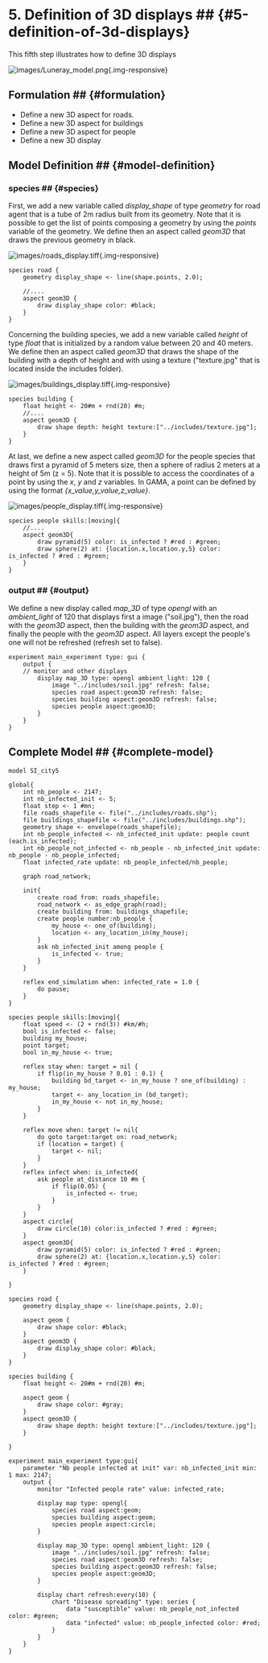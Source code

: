 # 5. Definition of 3D displays ## {#5-definition-of-3d-displays}
This fifth step illustrates how to define 3D displays


![images/Luneray_model.png](gm_wiki/resources/images/tutorials/Luneray_model.png){.img-responsive}




## Formulation ## {#formulation}
  * Define a new 3D aspect for roads.
  * Define a new 3D aspect for buildings
  * Define a new 3D aspect for people
  * Define a new 3D display 

## Model Definition ## {#model-definition}

### species ## {#species}

First, we add a new variable called _display\_shape_ of type _geometry_ for road agent that is a tube of 2m radius built from its geometry. Note that it is possible to get the list of points composing a geometry by using the _points_ variable of the geometry. We define then an aspect called _geom3D_ that draws the previous geometry in black.

![images/roads_display.tiff](gm_wiki/resources/images/tutorials/roads_display.tiff){.img-responsive}

```
species road {
	geometry display_shape <- line(shape.points, 2.0);
	
	//....
	aspect geom3D {
		draw display_shape color: #black;
	}
}
```

Concerning the building species, we add a new variable called _height_ of type _float_ that is initialized by a random value between 20 and 40 meters.
We define then an aspect called _geom3D_ that draws the shape of the building with a depth of height and with using a texture ("texture.jpg" that is located inside the includes folder).

![images/buildings_display.tiff](gm_wiki/resources/images/tutorials/buildings_display.tiff){.img-responsive}

```
species building {
	float height <- 20#m + rnd(20) #m;
	//....
	aspect geom3D {
		draw shape depth: height texture:["../includes/texture.jpg"];
	}
}
```
At last, we define a new aspect called _geom3D_ for the people species that draws first a pyramid of 5 meters size, then a sphere of radius 2 meters at a height of 5m (z = 5). Note that it is possible to access the coordinates of a point by using the _x_, _y_ and _z_ variables. In GAMA, a point can be defined by using the format _{x\_value,y\_value,z\_value}_.

![images/people_display.tiff](gm_wiki/resources/images/tutorials/people_display.tiff){.img-responsive}

```
species people skills:[moving]{		
	//....
	aspect geom3D{
		draw pyramid(5) color: is_infected ? #red : #green;
		draw sphere(2) at: {location.x,location.y,5} color: is_infected ? #red : #green;	
	}
}
```

### output ## {#output}

We define a new display called _map\_3D_ of type _opengl_ with an _ambient\_light_ of 120 that displays first a image ("soil.jpg"), then the road with the _geom3D_ aspect, then the building with the _geom3D_ aspect, and finally the people with the _geom3D_ aspect. All layers except the people's one will not be refreshed (refresh set to false).

```
experiment main_experiment type: gui {
	output {
	// monitor and other displays	
		display map_3D type: opengl ambient_light: 120 {
			image "../includes/soil.jpg" refresh: false;
			species road aspect:geom3D refresh: false;
			species building aspect:geom3D refresh: false;
			species people aspect:geom3D;			
		}
	}
}
```
## Complete Model ## {#complete-model}

```
model SI_city5

global{ 
	int nb_people <- 2147;
	int nb_infected_init <- 5;
	float step <- 1 #mn;
	file roads_shapefile <- file("../includes/roads.shp");
	file buildings_shapefile <- file("../includes/buildings.shp");
	geometry shape <- envelope(roads_shapefile);
	int nb_people_infected <- nb_infected_init update: people count (each.is_infected);
	int nb_people_not_infected <- nb_people - nb_infected_init update: nb_people - nb_people_infected;
	float infected_rate update: nb_people_infected/nb_people;
	
	graph road_network;
	
	init{
		create road from: roads_shapefile;
		road_network <- as_edge_graph(road);
		create building from: buildings_shapefile;
		create people number:nb_people {
			my_house <- one_of(building);
			location <- any_location_in(my_house);
		}
		ask nb_infected_init among people {
			is_infected <- true;
		}
	}
	
	reflex end_simulation when: infected_rate = 1.0 {
		do pause;
	}
}

species people skills:[moving]{		
	float speed <- (2 + rnd(3)) #km/#h;
	bool is_infected <- false;
	building my_house;
	point target;
	bool in_my_house <- true;
	
	reflex stay when: target = nil {
		if flip(in_my_house ? 0.01 : 0.1) {
			building bd_target <- in_my_house ? one_of(building) : my_house;
			target <- any_location_in (bd_target);
			in_my_house <- not in_my_house;
		}
	}
		
	reflex move when: target != nil{
		do goto target:target on: road_network;
		if (location = target) {
			target <- nil;
		} 
	}
	reflex infect when: is_infected{
		ask people at_distance 10 #m {
			if flip(0.05) {
				is_infected <- true;
			}
		}
	}
	aspect circle{
		draw circle(10) color:is_infected ? #red : #green;
	}
	aspect geom3D{
		draw pyramid(5) color: is_infected ? #red : #green;
		draw sphere(2) at: {location.x,location.y,5} color: is_infected ? #red : #green;	
	}
	
}

species road {
	geometry display_shape <- line(shape.points, 2.0);
	
	aspect geom {
		draw shape color: #black;
	}
	aspect geom3D {
		draw display_shape color: #black;
	}
}

species building {
	float height <- 20#m + rnd(20) #m;
	
	aspect geom {
		draw shape color: #gray;
	}
	aspect geom3D {
		draw shape depth: height texture:["../includes/texture.jpg"];
	}
	
}

experiment main_experiment type:gui{
	parameter "Nb people infected at init" var: nb_infected_init min: 1 max: 2147;
	output {
		monitor "Infected people rate" value: infected_rate;
		
		display map type: opengl{
			species road aspect:geom;
			species building aspect:geom;
			species people aspect:circle;			
		}
		
		display map_3D type: opengl ambient_light: 120 {
			image "../includes/soil.jpg" refresh: false;
			species road aspect:geom3D refresh: false;
			species building aspect:geom3D refresh: false;
			species people aspect:geom3D;			
		}
	
		display chart refresh:every(10) {
			chart "Disease spreading" type: series {
				data "susceptible" value: nb_people_not_infected color: #green;
				data "infected" value: nb_people_infected color: #red;
			}
		}
	}
}
```